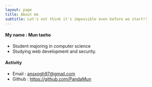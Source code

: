 ```yaml
---
layout: page
title: About me
subtitle: Let's not think it's impossible even before we start!!
---
```


#### My name : Mun taeho
- Student majoring in computer science
- Studying web development and security.

#### Activity
- Email : ansxogh97@gmail.com
- Github : https://github.com/PandaMun
